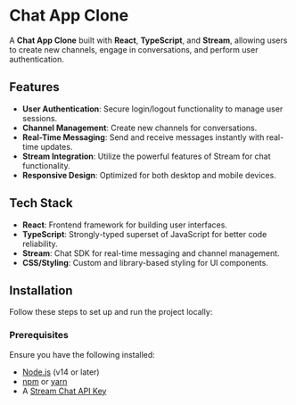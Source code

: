# Chat App Clone

A **Chat App Clone** built with **React**, **TypeScript**, and **Stream**, allowing users to create new channels, engage in conversations, and perform user authentication.

## Features

- **User Authentication**: Secure login/logout functionality to manage user sessions.
- **Channel Management**: Create new channels for conversations.
- **Real-Time Messaging**: Send and receive messages instantly with real-time updates.
- **Stream Integration**: Utilize the powerful features of Stream for chat functionality.
- **Responsive Design**: Optimized for both desktop and mobile devices.

## Tech Stack

- **React**: Frontend framework for building user interfaces.
- **TypeScript**: Strongly-typed superset of JavaScript for better code reliability.
- **Stream**: Chat SDK for real-time messaging and channel management.
- **CSS/Styling**: Custom and library-based styling for UI components.

## Installation

Follow these steps to set up and run the project locally:

### Prerequisites

Ensure you have the following installed:

- [Node.js](https://nodejs.org/) (v14 or later)
- [npm](https://www.npmjs.com/) or [yarn](https://yarnpkg.com/)
- A [Stream Chat API Key](https://getstream.io/)
